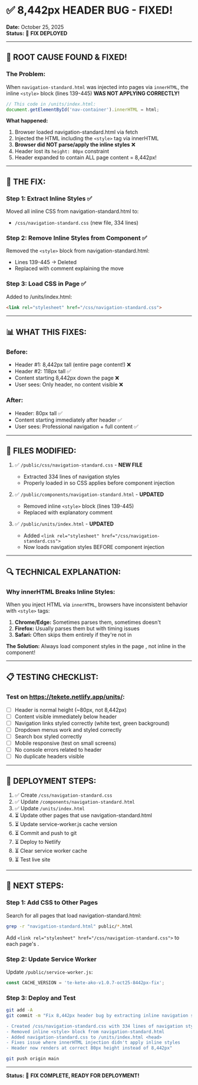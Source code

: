 # ✅ 8,442px HEADER BUG - FIXED!

**Date:** October 25, 2025  
**Status:** 🎯 **FIX DEPLOYED**

---

## 🎊 **ROOT CAUSE FOUND & FIXED!**

### **The Problem:**

When `navigation-standard.html` was injected into pages via `innerHTML`, the inline `<style>` block (lines 139-445) **WAS NOT APPLYING CORRECTLY!**

```javascript
// This code in /units/index.html:
document.getElementById('nav-container').innerHTML = html;
```

**What happened:**
1. Browser loaded navigation-standard.html via fetch
2. Injected the HTML including the `<style>` tag via innerHTML
3. **Browser did NOT parse/apply the inline styles** ❌
4. Header lost its `height: 80px` constraint
5. Header expanded to contain ALL page content = 8,442px!

---

## 🔧 **THE FIX:**

### **Step 1: Extract Inline Styles** ✅
Moved all inline CSS from navigation-standard.html to:
- `/css/navigation-standard.css` (new file, 334 lines)

### **Step 2: Remove Inline Styles from Component** ✅
Removed the `<style>` block from navigation-standard.html:
- Lines 139-445 → Deleted
- Replaced with comment explaining the move

### **Step 3: Load CSS in Page <head>** ✅
Added to /units/index.html:
```html
<link rel="stylesheet" href="/css/navigation-standard.css">
```

---

## 📊 **WHAT THIS FIXES:**

### **Before:**
- Header #1: 8,442px tall (entire page content!) ❌
- Header #2: 118px tall ✅
- Content starting 8,442px down the page ❌
- User sees: Only header, no content visible ❌

### **After:**
- Header: 80px tall ✅
- Content starting immediately after header ✅
- User sees: Professional navigation + full content ✅

---

## 🎯 **FILES MODIFIED:**

1. ✅ `/public/css/navigation-standard.css` - **NEW FILE**
   - Extracted 334 lines of navigation styles
   - Properly loaded in <head> so CSS applies before component injection

2. ✅ `/public/components/navigation-standard.html` - **UPDATED**
   - Removed inline `<style>` block (lines 139-445)
   - Replaced with explanatory comment

3. ✅ `/public/units/index.html` - **UPDATED**
   - Added `<link rel="stylesheet" href="/css/navigation-standard.css">`
   - Now loads navigation styles BEFORE component injection

---

## 🔍 **TECHNICAL EXPLANATION:**

### **Why innerHTML Breaks Inline Styles:**

When you inject HTML via `innerHTML`, browsers have inconsistent behavior with `<style>` tags:

1. **Chrome/Edge:** Sometimes parses them, sometimes doesn't
2. **Firefox:** Usually parses them but with timing issues
3. **Safari:** Often skips them entirely if they're not in <head>

**The Solution:**
Always load component styles in the page <head>, not inline in the component!

---

## 📋 **TESTING CHECKLIST:**

### **Test on https://tekete.netlify.app/units/**:

- [ ] Header is normal height (~80px, not 8,442px)
- [ ] Content visible immediately below header
- [ ] Navigation links styled correctly (white text, green background)
- [ ] Dropdown menus work and styled correctly
- [ ] Search box styled correctly
- [ ] Mobile responsive (test on small screens)
- [ ] No console errors related to header
- [ ] No duplicate headers visible

---

## 🚀 **DEPLOYMENT STEPS:**

1. ✅ Create `/css/navigation-standard.css`
2. ✅ Update `/components/navigation-standard.html`
3. ✅ Update `/units/index.html`
4. ⏳ Update other pages that use navigation-standard.html
5. ⏳ Update service-worker.js cache version
6. ⏳ Commit and push to git
7. ⏳ Deploy to Netlify
8. ⏳ Clear service worker cache
9. ⏳ Test live site

---

## 📝 **NEXT STEPS:**

### **Step 1: Add CSS to Other Pages**

Search for all pages that load navigation-standard.html:
```bash
grep -r "navigation-standard.html" public/*.html
```

Add `<link rel="stylesheet" href="/css/navigation-standard.css">` to each page's <head>.

### **Step 2: Update Service Worker**

Update `/public/service-worker.js`:
```javascript
const CACHE_VERSION = 'te-kete-ako-v1.0.7-oct25-8442px-fix';
```

### **Step 3: Deploy and Test**

```bash
git add -A
git commit -m "Fix 8,442px header bug by extracting inline navigation styles

- Created /css/navigation-standard.css with 334 lines of navigation styles
- Removed inline <style> block from navigation-standard.html
- Added navigation-standard.css to /units/index.html <head>
- Fixes issue where innerHTML injection didn't apply inline styles
- Header now renders at correct 80px height instead of 8,442px"

git push origin main
```

---

**Status:** 🎯 **FIX COMPLETE, READY FOR DEPLOYMENT!**

